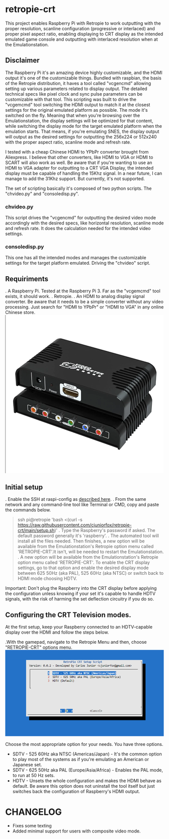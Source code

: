 # retropie-crt
This project enables Raspberry Pi with Retropie to work outputting with the proper resolution, scanline configuration (progressive or interlaced) and proper pixel aspect ratio, enabling displaying to CRT display as the intended emulated game console and outputting with interlaced resolution when at the Emulationstation.
## Disclaimer

The Raspberry Pi it's an amazing device highly customizable, and the HDMI output it's one of the customizable things.
Bundled with raspbian, the basis of the Retropie distribution, it haves a tool called "vcgencmd" allowing setting up various parameters related to display output. The detailed technical specs like pixel clock and sync pulse parameters can be customizable with that tool.
This scripting was built to drive the "vcgemcmd" tool switching the HDMI output to match it at the closest settings for the original emulated platform as possible. The mode it's switched on the fly. Meaning that when you're browsing over the Emulationstation, the display settings will be optimized for that content, while switching the display mode for the target emulated platform when the emulation starts.
That means, if you're emulating SNES, the display output will output as the desired settings for outputting the 256x224 or 512x240 with the proper aspect ratio, scanline mode and refresh rate. 

I tested with a cheap Chinese HDMI to YPbPr converter brought from Aliexpress. I believe that other converters, like HDMI to VGA or HDMI to SCART will also work as well. Be aware that if you're wanting to use an HDMI to VGA adapter for outputting to a CRT VGA Display, the intended display must be capable of handling the 15Khz signal. In a near future, I can manage to add the 31Khz support. But currently, it's not supported.

The set of scripting basically it's composed of two python scripts. The "chvideo.py" and "consoledisp.py".

### chvideo.py

This script drives the "vcgencmd" for outputting the desired video mode accordingly with the desired specs, like horizontal resolution, scanline mode and refresh rate. It does the calculation needed for the intended video settings.

### consoledisp.py

This one has all the intended modes and manages the customizable settings for the target platform emulated. Driving the "chvideo" script.

## Requiriments

. A Raspberry Pi. Tested at the Raspberry Pi 3. Far as the "vcgemcmd" tool exists, it should work.
. Retropie.
. An HDMI to analog display signal converter. Be aware that it needs to be a simple converter without any video processing. Just search for "HDMI to YPbPr" or "HDMI to VGA"  in any online Chinese store.
![HDMI to Component Adapter](hdmi_to_component.png)
## Initial setup

. Enable the SSH at raspi-config as [described here](https://retropie.org.uk/docs/SSH/).
. From the same network and any command-line tool like Terminal or CMD, copy and paste the commands below.
> ssh pi@retropie 'bash <(curl -s https://raw.githubusercontent.com/cjuniorfox/retropie-crt/main/setup.sh)'
. Type the Raspberry's password if asked. The default password generally it's 'raspberry'.
. The automated tool will install all the files needed. Then finishes, a new option will be available from the Emulationstation's Retropie option menu called 'RETROPIE-CRT'.It isn't, will be needed to restart the Emulationstation.
. A new option will be available from the Emulationstation's Retropie option menu called 'RETROPIE-CRT'. To enable the CRT display settings, go to that option and enable the desired display mode between 625 50Hz (aka PAL), 525 60Hz (aka NTSC) or switch back to HDMI mode choosing HDTV.

Important: Don't plug the Raspberry into the CRT display before applying the configuration unless knowing if your set it's capable to handle HDTV signals, with the risk of harming the set deflection circuitry if you do so.

## Configuring the CRT Television modes.

At the first setup, keep your Raspberry connected to an HDTV-capable display over the HDMI and follow the steps below.

.With the gamepad, navigate to the Retropie Menu and then, choose "RETROPIE-CRT" options menu.
![Retropie-CRT menu](main_menu.png)

Choose the most appropriate option for your needs. You have three options.

- SDTV - 525 60Hz aka NTSC (Americas/Japan) - It's the common option to play most of the systems as if you're emulating an American or Japanese set.
- SDTV - 625 50Hz aka PAL (Europe/Asia/Africa) - Enables the PAL mode, to run at 50 Hz sets.
- HDTV - Unsets the whole configuration and makes the HDMI behave as default. Be aware this option does not uninstall the tool itself but just switches back the configuration of Raspberry's HDMI output.

# CHANGELOG

- Fixes some texting
- Added minimal support for users with composite video mode.